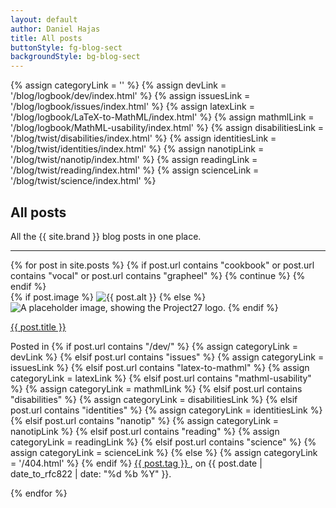 ```yaml
---
layout: default
author: Daniel Hajas
title: All posts
buttonStyle: fg-blog-sect
backgroundStyle: bg-blog-sect
---
```


{% assign categoryLink = '' %}
{% assign devLink = '/blog/logbook/dev/index.html' %}
{% assign issuesLink = '/blog/logbook/issues/index.html' %}
{% assign latexLink = '/blog/logbook/LaTeX-to-MathML/index.html' %}
{% assign mathmlLink = '/blog/logbook/MathML-usability/index.html' %}
{% assign disabilitiesLink = '/blog/twist/disabilities/index.html' %}
{% assign identitiesLink = '/blog/twist/identities/index.html' %}
{% assign nanotipLink = '/blog/twist/nanotip/index.html' %}
{% assign readingLink = '/blog/twist/reading/index.html' %}
{% assign scienceLink = '/blog/twist/science/index.html' %}

## All posts

All the {{ site.brand }} blog posts in one place.

---

<div class="blog-feed">
{% for post in site.posts %}
{% if post.url contains "cookbook" or post.url contains "vocal"  or post.url contains "grapheel" %}
{% continue %}
{% endif %}
<div class="row">
<div class="col-3">
{% if post.image %}
<img src="{{ '/assets/images/blog/' | append: post.image | prepend: site.baseurl }}" alt="{{ post.alt }}" class="thumbnail-image-blog">
{% else %}
<img src="{{ '/assets/images/Project27 logo.png' | prepend: site.baseurl }}" alt="A placeholder image, showing the Project27 logo." class="thumbnail-image-blog">
{% endif %}
</div>
<div class="col-9">
<p><a href="{{ post.url | prepend: site.baseurl }}">{{ post.title }}</a></p>
<p>Posted in 
{% if post.url contains "/dev/" %}
{% assign categoryLink = devLink %}
{% elsif post.url contains "issues" %}
{% assign categoryLink = issuesLink %}
{% elsif post.url contains "latex-to-mathml" %}
{% assign categoryLink = latexLink %}
{% elsif post.url contains "mathml-usability" %}
{% assign categoryLink = mathmlLink %}
{% elsif post.url contains "disabilities" %}
{% assign categoryLink = disabilitiesLink %}
{% elsif post.url contains "identities" %}
{% assign categoryLink = identitiesLink %}
{% elsif post.url contains "nanotip" %}
{% assign categoryLink = nanotipLink %}
{% elsif post.url contains "reading" %}
{% assign categoryLink = readingLink %}
{% elsif post.url contains "science" %}
{% assign categoryLink = scienceLink %}
{% else %}
{% assign categoryLink = '/404.html' %}
{% endif %}
<a href="{{ categoryLink | prepend: site.baseurl }}">
{{ post.tag }}
</a>
, on {{ post.date | date_to_rfc822 | date: "%d %b %Y" }}.</p>
</div>
</div>
{% endfor %}
</div>